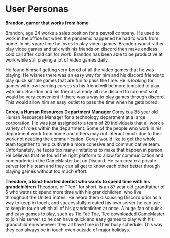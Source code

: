 # User Personas

**Brandon, gamer that works from home**

Brandon, age 24 works a sales position for a payroll company. He used to work in the office but when the pandemic happened he had to work from home. In his spare time he loves to play video games. Brandon would rather play video games and talk with his friends on discord then make endless cold call after cold call for work. Brandon has been able to be productive at work while still playing a lot of video games daily.

He found himself getting very bored of all the video games that he was playing. He wishes there was an easy way for him and his discord friends to play quick simple games that are fun to pass the time. He is looking for games with low learning curves so his friend will be more tempted to play with him. Brandon and his friends already all use discord to connect so it would be very convenient if there was a way to play games through discord. This would allow him an easy outlet to pass the time when he gets bored.

**Corey, a Human Resources Department Manager**
Corey is a 35 year old Human Resources Manager for a technology department at a large corporation. He was just assigned to a team of 20 individuals that all work a variety of roles within the department. Some of the people who work in his department work from home and others may not interact much due to their work not needing the communication. Corey would like to get the whole team together to help cultivate a more cohesive and communicative team. Unfortunately, he faces too many limitations to make that happen in person. He believes that he found the right platform to allow for communication and comeraderie in the GameMaster bot on Discord. He can create a private server for his team and they can all get to know each other better through playing games without too much effort.

**Theodore, a kind-hearted dentist who wants to spend time with his grandchildren**
Theodore, or "Ted" for short, is an 87 year old grandfather of 5 who watns to spend more time with his grandchildren, who live throughout the United States. He heard them discussing Discord prior as a way to keep in touch, and successfully created his own server he can use to keep in touch which all of his grandchildren at once. A huge fan of quick and easy games to play, such as Tic Tac Toe, Ted downloaded GameMaster to join his server so he can have quick and easy games to play with his grandchildren whenever they all have time in their busy schedule. This way they can always be in touch even outside of major holidays.